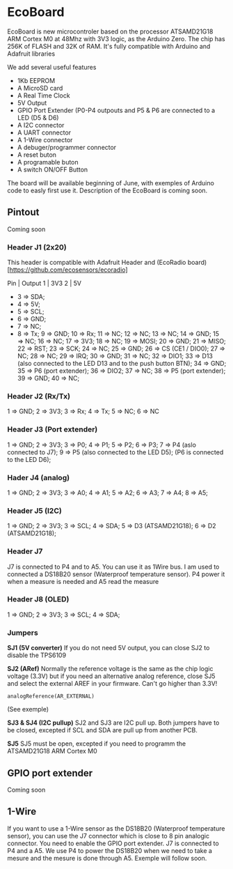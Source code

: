 # EcoBoard
EcoBoard is new microcontroler based on the processor ATSAMD21G18 ARM Cortex M0 at 48Mhz with 3V3 logic, as the Arduino Zero.
The chip has 256K of FLASH and 32K of RAM. It's fully compatible with Arduino and Adafruit libraries

We add several useful features
* 1Kb EEPROM
* A MicroSD card
* A Real Time Clock
* 5V Output
* GPIO Port Extender (P0-P4 outpouts and P5 & P6 are connected to a LED (D5 & D6)
* A I2C connector
* A UART connector
* A 1-Wire connector
* A debuger/programmer connector
* A reset buton
* A programable buton
* A switch ON/OFF Button

The board will be available beginning of June, with exemples of Arduino code to easly first use it.
Description of the EcoBoard is coming soon.

## Pintout
Coming soon

### Header J1 (2x20)
This header is compatible with Adafruit Header and (EcoRadio board)[https://github.com/ecosensors/ecoradio]

Pin | Output
1 | 3V3
2 | 5V 

* 3 => SDA; 
* 4 => 5V; 
* 5 => SCL; 
* 6 => GND; 
* 7 => NC; 
* 8 => Tx; 
9 => GND; 
10 => Rx; 
11 => NC; 
12 => NC; 
13 => NC; 
14 => GND; 
15 => NC; 
16 => NC; 
17 => 3V3; 
18 => NC; 
19 => MOSI; 
20 => GND; 
21 => MISO; 
22 => RST; 
23 => SCK; 
24 => NC; 
25 => GND; 
26 => CS (CE1 / DIO0); 
27 => NC; 
28 => NC; 
29 => IRQ; 
30 => GND; 
31 => NC; 
32 => DIO1; 
33 => D13 (also connected to the LED D13 and to the push button BTN); 
34 => GND; 
35 => P6 (port extender); 
36 => DIO2; 
37 => NC; 
38 => P5 (port extender); 
39 => GND; 
40 => NC; 

### Header J2 (Rx/Tx)
1 => GND; 
2 => 3V3;
3 => Rx; 
4 => Tx; 
5 => NC; 
6 => NC 

### Header J3 (Port extender)
1 => GND;
2 => 3V3;
3 => P0;
4 => P1;
5 => P2;
6 => P3;
7 => P4 (aslo connected to J7);
9 => P5 (also connected to the LED D5);
(P6 is connected to the LED D6);

### Hader J4 (analog)
1 => GND;
2 => 3V3;
3 => A0;
4 => A1;
5 => A2;
6 => A3;
7 => A4;
8 => A5;

### Header J5 (I2C)
1 => GND;
2 => 3V3;
3 => SCL;
4 => SDA;
5 => D3 (ATSAMD21G18);
6 => D2 (ATSAMD21G18);

### Header J7
J7 is connected to P4 and to A5.
You can use it as 1Wire bus. I am used to connected a DS18B20 sensor (Waterproof temperature sensor). P4 power it when a measure is needed and A5 read the measure

### Header J8 (OLED)
1 => GND;
2 => 3V3;
3 => SCL;
4 => SDA;

### Jumpers
**SJ1 (5V converter)** If you do not need 5V output, you can close SJ2 to disable the TPS6109

**SJ2 (ARef)** Normally the reference voltage is the same as the chip logic voltage (3.3V) but if you need an alternative analog reference, close SJ5 and select the external AREF in your firmware. Can't go higher than 3.3V!

```
analogReference(AR_EXTERNAL)
```
(See exemple)

**SJ3 & SJ4 (I2C pullup)**
SJ2 and SJ3 are I2C pull up. Both jumpers have to be closed, excepted if SCL and SDA are pull up from another PCB.

**SJ5**
SJ5 must be open, excepted if you need to programm the ATSAMD21G18 ARM Cortex M0

## GPIO port extender
Coming soon

## 1-Wire
If you want to use a 1-Wire sensor as the DS18B20 (Waterproof temperature sensor), you can use the J7 connector which is close to 8 pin analogic connector. You need to enable the GPIO port extender. J7 is connected to P4 and a A5. We use P4 to power the DS18B20 when we need to take a mesure and the mesure is done through A5. Exemple will follow soon.
